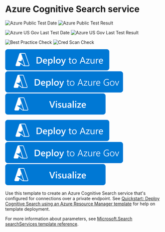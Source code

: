 # Azure Cognitive Search service
![Azure Public Test Date](https://azurequickstartsservice.blob.core.windows.net/badges/quickstarts/microsoft.search/azure-search-create-private-endpoint/PublicLastTestDate.svg)
![Azure Public Test Result](https://azurequickstartsservice.blob.core.windows.net/badges/quickstarts/microsoft.search/azure-search-create-private-endpoint/PublicDeployment.svg)

![Azure US Gov Last Test Date](https://azurequickstartsservice.blob.core.windows.net/badges/quickstarts/microsoft.search/azure-search-create-private-endpoint/FairfaxLastTestDate.svg)
![Azure US Gov Last Test Result](https://azurequickstartsservice.blob.core.windows.net/badges/quickstarts/microsoft.search/azure-search-create-private-endpoint/FairfaxDeployment.svg)

![Best Practice Check](https://azurequickstartsservice.blob.core.windows.net/badges/quickstarts/microsoft.search/azure-search-create-private-endpoint/BestPracticeResult.svg)
![Cred Scan Check](https://azurequickstartsservice.blob.core.windows.net/badges/quickstarts/microsoft.search/azure-search-create-private-endpoint/CredScanResult.svg)

[![Deploy To Azure](https://raw.githubusercontent.com/Azure/azure-quickstart-templates/master/1-CONTRIBUTION-GUIDE/images/deploytoazure.svg?sanitize=true)](https://portal.azure.com/#create/Microsoft.Template/uri/https%3A%2F%2Fraw.githubusercontent.com%2FAzure%2Fazure-quickstart-templates%2Fmaster%2Fquickstarts%2Fmicrosoft.search%2Fazure-search-create-private-endpoint%2Fazuredeploy.json)
[![Deploy To Azure US Gov](https://raw.githubusercontent.com/Azure/azure-quickstart-templates/master/1-CONTRIBUTION-GUIDE/images/deploytoazuregov.svg?sanitize=true)](https://portal.azure.us/#create/Microsoft.Template/uri/https%3A%2F%2Fraw.githubusercontent.com%2FAzure%2Fazure-quickstart-templates%2Fmaster%2Fquickstarts%2Fmicrosoft.search%2Fazure-search-create-private-endpoint%2Fazuredeploy.json)
[![Visualize](https://raw.githubusercontent.com/Azure/azure-quickstart-templates/master/1-CONTRIBUTION-GUIDE/images/visualizebutton.svg?sanitize=true)](http://armviz.io/#/?load=https%3A%2F%2Fraw.githubusercontent.com%2FAzure%2Fazure-quickstart-templates%2Fmaster%2Fquickstarts%2Fmicrosoft.search%2Fazure-search-create-private-endpoint%2Fazuredeploy.json)   

[![Deploy To Azure](https://raw.githubusercontent.com/Azure/azure-quickstart-templates/master/1-CONTRIBUTION-GUIDE/images/deploytoazure.svg?sanitize=true)](https://portal.azure.com/#create/Microsoft.Template/uri/https%3A%2F%2Fraw.githubusercontent.com%2FAzure%2Fazure-quickstart-templates%2Fmaster%2Fquickstarts%2Fmicrosoft.search%2Fazure-search-create-private-endpoint%2Fazuredeploy.json)
[![Deploy To Azure US Gov](https://raw.githubusercontent.com/Azure/azure-quickstart-templates/master/1-CONTRIBUTION-GUIDE/images/deploytoazuregov.svg?sanitize=true)](https://portal.azure.us/#create/Microsoft.Template/uri/https%3A%2F%2Fraw.githubusercontent.com%2FAzure%2Fazure-quickstart-templates%2Fmaster%2Fquickstarts%2Fmicrosoft.search%2Fazure-search-create-private-endpoint%2Fazuredeploy.json)
[![Visualize](https://raw.githubusercontent.com/Azure/azure-quickstart-templates/master/1-CONTRIBUTION-GUIDE/images/visualizebutton.svg?sanitize=true)](http://armviz.io/#/?load=https%3A%2F%2Fraw.githubusercontent.com%2FAzure%2Fazure-quickstart-templates%2Fmaster%2Fquickstarts%2Fmicrosoft.search%2Fazure-search-create-private-endpoint%2Fazuredeploy.json)

Use this template to create an Azure Cognitive Search service that's configured for connections over a private endpoint. See [Quickstart: Deploy Cognitive Search using an Azure Resource Manager template](https://docs.microsoft.com/azure/search/search-get-started-arm) for help on template deployment.

For more information about parameters, see [Microsoft.Search searchServices template reference](https://docs.microsoft.com/azure/templates/Microsoft.Search/searchServices).

